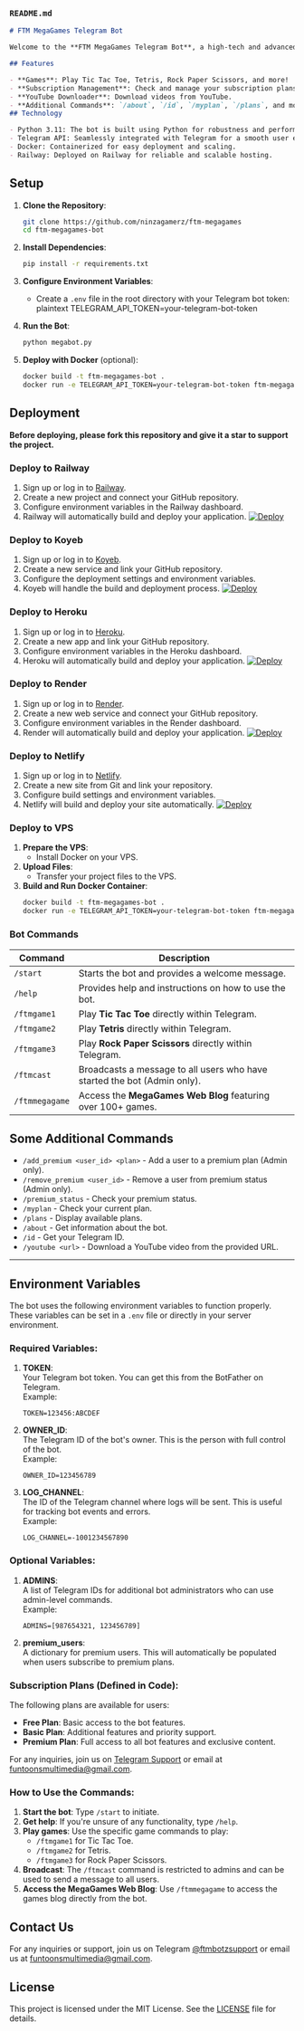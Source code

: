 
### `README.md`

```markdown
# FTM MegaGames Telegram Bot

Welcome to the **FTM MegaGames Telegram Bot**, a high-tech and advanced solution for interactive gaming directly within Telegram! This bot provides a range of engaging games, including Tic Tac Toe, Tetris, and Rock Paper Scissors.

## Features

- **Games**: Play Tic Tac Toe, Tetris, Rock Paper Scissors, and more!
- **Subscription Management**: Check and manage your subscription plans.
- **YouTube Downloader**: Download videos from YouTube.
- **Additional Commands**: `/about`, `/id`, `/myplan`, `/plans`, and more.
## Technology

- Python 3.11: The bot is built using Python for robustness and performance.
- Telegram API: Seamlessly integrated with Telegram for a smooth user experience.
- Docker: Containerized for easy deployment and scaling.
- Railway: Deployed on Railway for reliable and scalable hosting.
```
## Setup

1. **Clone the Repository**:
   ```bash
   git clone https://github.com/ninzagamerz/ftm-megagames
   cd ftm-megagames-bot
   ```

2. **Install Dependencies**:
   ```bash
   pip install -r requirements.txt
   ```

3. **Configure Environment Variables**:
   - Create a `.env` file in the root directory with your Telegram bot token:
     plaintext
     TELEGRAM_API_TOKEN=your-telegram-bot-token
     

4. **Run the Bot**:
   ```bash
   python megabot.py
   ```

5. **Deploy with Docker** (optional):
   ```bash
   docker build -t ftm-megagames-bot .
   docker run -e TELEGRAM_API_TOKEN=your-telegram-bot-token ftm-megagames-bot
   ```

## Deployment

**Before deploying, please fork this repository and give it a star to support the project.**

### Deploy to Railway
1. Sign up or log in to [Railway](https://railway.app/).
2. Create a new project and connect your GitHub repository.
3. Configure environment variables in the Railway dashboard.
4. Railway will automatically build and deploy your application.
[![Deploy](https://img.shields.io/badge/Deploy%20to%20Railway-blue)](https://railway.app/template/https://github.com/ninzagamerz/ftm-megagames)


### Deploy to Koyeb
1. Sign up or log in to [Koyeb](https://www.koyeb.com/).
2. Create a new service and link your GitHub repository.
3. Configure the deployment settings and environment variables.
4. Koyeb will handle the build and deployment process.
[![Deploy](https://img.shields.io/badge/Deploy%20to%20Koyeb-blue)](https://koyeb.com/deploy?repo=https://github.com/ninzagamerz/ftm-megagames)

### Deploy to Heroku
1. Sign up or log in to [Heroku](https://www.heroku.com/).
2. Create a new app and link your GitHub repository.
3. Configure environment variables in the Heroku dashboard.
4. Heroku will automatically build and deploy your application.
[![Deploy](https://img.shields.io/badge/Deploy%20to%20Heroku-blue)](https://heroku.com/deploy?template=https://github.com/ninzagamerz/ftm-megagames)


### Deploy to Render
1. Sign up or log in to [Render](https://render.com/).
2. Create a new web service and connect your GitHub repository.
3. Configure environment variables in the Render dashboard.
4. Render will automatically build and deploy your application.
[![Deploy](https://img.shields.io/badge/Deploy%20to%20Render-blue)](https://render.com/deploy?repo=https://github.com/ninzagamerz/ftm-megagames)

### Deploy to Netlify
1. Sign up or log in to [Netlify](https://www.netlify.com/).
2. Create a new site from Git and link your repository.
3. Configure build settings and environment variables.
4. Netlify will build and deploy your site automatically.
[![Deploy](https://img.shields.io/badge/Deploy%20to%20Netlify-blue)](https://app.netlify.com/start/deploy?repository=https://github.com/ninzagamerz/ftm-megagames)

### Deploy to VPS
1. **Prepare the VPS**:
   - Install Docker on your VPS.
2. **Upload Files**:
   - Transfer your project files to the VPS.
3. **Build and Run Docker Container**:
   ```bash
   docker build -t ftm-megagames-bot .
   docker run -e TELEGRAM_API_TOKEN=your-telegram-bot-token ftm-megagames-bot
   ```
### Bot Commands

| Command      | Description                                              |
|--------------|----------------------------------------------------------|
| `/start`     | Starts the bot and provides a welcome message.            |
| `/help`      | Provides help and instructions on how to use the bot.     |
| `/ftmgame1`  | Play **Tic Tac Toe** directly within Telegram.            |
| `/ftmgame2`  | Play **Tetris** directly within Telegram.                 |
| `/ftmgame3`  | Play **Rock Paper Scissors** directly within Telegram.    |
| `/ftmcast`   | Broadcasts a message to all users who have started the bot (Admin only). |
| `/ftmmegagame` | Access the **MegaGames Web Blog** featuring over 100+ games. |

## Some Additional Commands 
- `/add_premium <user_id> <plan>` - Add a user to a premium plan (Admin only).
- `/remove_premium <user_id>` - Remove a user from premium status (Admin only).
- `/premium_status` - Check your premium status.
- `/myplan` - Check your current plan.
- `/plans` - Display available plans.
- `/about` - Get information about the bot.
- `/id` - Get your Telegram ID.
- `/youtube <url>` - Download a YouTube video from the provided URL.
---

## Environment Variables

The bot uses the following environment variables to function properly. These variables can be set in a `.env` file or directly in your server environment.

### Required Variables:
1. **TOKEN**:  
   Your Telegram bot token. You can get this from the BotFather on Telegram.  
   Example:  
   ```
   TOKEN=123456:ABCDEF
   ```

2. **OWNER_ID**:  
   The Telegram ID of the bot's owner. This is the person with full control of the bot.  
   Example:  
   ```
   OWNER_ID=123456789
   ```

3. **LOG_CHANNEL**:  
   The ID of the Telegram channel where logs will be sent. This is useful for tracking bot events and errors.  
   Example:  
   ```
   LOG_CHANNEL=-1001234567890
   ```

### Optional Variables:
1. **ADMINS**:  
   A list of Telegram IDs for additional bot administrators who can use admin-level commands.  
   Example:  
   ```
   ADMINS=[987654321, 123456789]
   ```

2. **premium_users**:  
   A dictionary for premium users. This will automatically be populated when users subscribe to premium plans.

### Subscription Plans (Defined in Code):
The following plans are available for users:
- **Free Plan**: Basic access to the bot features.
- **Basic Plan**: Additional features and priority support.
- **Premium Plan**: Full access to all bot features and exclusive content.

For any inquiries, join us on [Telegram Support](https://t.me/ftmbotzsupport) or email at funtoonsmultimedia@gmail.com.

### How to Use the Commands:
1. **Start the bot**: Type `/start` to initiate.
2. **Get help**: If you're unsure of any functionality, type `/help`.
3. **Play games**: Use the specific game commands to play:
   - `/ftmgame1` for Tic Tac Toe.
   - `/ftmgame2` for Tetris.
   - `/ftmgame3` for Rock Paper Scissors.
4. **Broadcast**: The `/ftmcast` command is restricted to admins and can be used to send a message to all users.
5. **Access the MegaGames Web Blog**: Use `/ftmmegagame` to access the games blog directly from the bot.

## Contact Us

For any inquiries or support, join us on Telegram [@ftmbotzsupport](https://t.me/ftmbotzsupport) or email us at funtoonsmultimedia@gmail.com.

## License

This project is licensed under the MIT License. See the [LICENSE](LICENSE) file for details.
```
